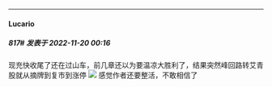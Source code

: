 

*****

####  Lucario  
##### 817#       发表于 2022-11-20 00:16

现充快收尾了还在过山车，前几章还以为要温凉大胜利了，结果突然峰回路转艾青股就从摘牌到复市到涨停 <img src="https://static.saraba1st.com/image/smiley/face2017/022.png" referrerpolicy="no-referrer">
感觉作者还要整活，不敢相信了

